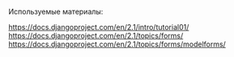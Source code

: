 Используемые материалы:

https://docs.djangoproject.com/en/2.1/intro/tutorial01/
https://docs.djangoproject.com/en/2.1/topics/forms/
https://docs.djangoproject.com/en/2.1/topics/forms/modelforms/
